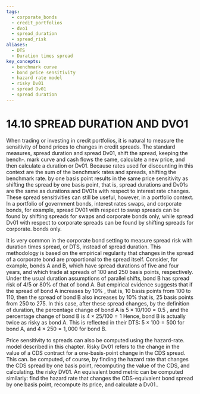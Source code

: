 ```yaml
---
tags:
  - corporate_bonds
  - credit_portfolios
  - dvo1
  - spread_duration
  - spread_risk
aliases:
  - DTS
  - Duration times spread
key_concepts:
  - benchmark curve
  - bond price sensitivity
  - hazard rate model
  - risky Dv01
  - spread Dv01
  - spread duration
---
```


# 14.10 SPREAD DURATION AND DVO1  

When trading or investing in credit portfolios, it is natural to measure the sensitivity of bond prices to changes in credit spreads. The standard measures, spread duration and spread Dv01, shift the spread, keeping the bench-. mark curve and cash flows the same, calculate a new price, and then calculate a duration or Dv01. Because rates used for discounting in this context are the sum of the benchmark rates and spreads, shifting the benchmark rate. by one basis point results in the same price sensitivity as shifting the spread by one basis point, that is, spread durations and Dv01s are the same as durations and DV01s with respect to interest rate changes. These spread sensitivities can still be useful, however, in a portfolio context. In a portfolio of government bonds, interest rates swaps, and corporate bonds, for example, spread DV01 with respect to swap spreads can be found by shifting spreads for swaps and corporate bonds only, while spread Dv01 with respect to corporate spreads can be found by shifting spreads for corporate. bonds only.  

It is very common in the corporate bond setting to measure spread risk with duration times spread, or DTS, instead of spread duration. This methodology is based on the empirical regularity that changes in the spread of a corporate bond are proportional to the spread itself. Consider, for example, bonds A and B, which have spread durations of five and four years, and which trade at spreads of 100 and 250 basis points, respectively. Under the usual duration assumptions of parallel shifts, bond B has spread risk of $4/5$ or $80\%$ of that of bond A. But empirical evidence suggests that if the spread of bond A increases by $10\%$ , that is, 10 basis points from 100 to 110, then the spread of bond B also increases by $10\%$ that is, 25 basis points from 250 to 275. In this case, after these spread changes, by the definition of duration, the percentage change of bond A is $5\times10/100=0.5$ , and the percentage change of bond B is $4\times25/100=1$ Hence, bond B is actually twice as risky as bond A. This is reflected in their DTS: $5\times100=500$ for bond A, and $4\times250=1,000$ for bond B.  

Price sensitivity to spreads can also be computed using the hazard-rate. model described in this chapter. Risky Dv01 refers to the change in the value of a CDS contract for a one-basis-point change in the CDS spread. This can. be computed, of course, by finding the hazard rate that changes the CDS spread by one basis point, recomputing the value of the CDS, and calculating. the risky DV01. An equivalent bond metric can be computed similarly: find the hazard rate that changes the CDS-equivalent bond spread by one basis point, recompute its price, and calculate a Dv01..  
